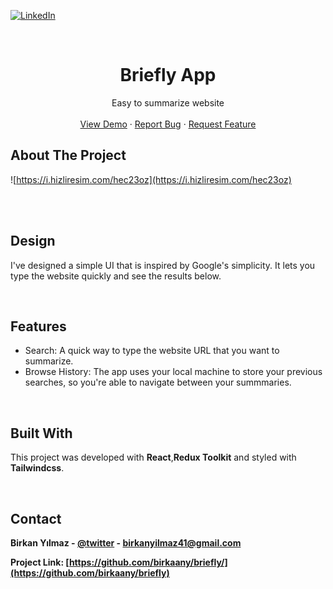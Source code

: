 <!-- Improved compatibility of back to top link: See: https://github.com/othneildrew/Best-README-Template/pull/73 -->

<a name="readme-top"></a>

<!--
*** Thanks for checking out the Best-README-Template. If you have a suggestion
*** that would make this better, please fork the repo and create a pull request
*** or simply open an issue with the tag "enhancement".
*** Don't forget to give the project a star!
*** Thanks again! Now go create something AMAZING! :D
-->

<!-- PROJECT SHIELDS -->
<!--
*** I'm using markdown "reference style" links for readability.
*** Reference links are enclosed in brackets [ ] instead of parentheses ( ).
*** See the bottom of this document for the declaration of the reference variables
*** for contributors-url, forks-url, etc. This is an optional, concise syntax you may use.
*** https://www.markdownguide.org/basic-syntax/#reference-style-links
-->

[![LinkedIn][linkedin-shield]][linkedin-url]

<!-- PROJECT LOGO -->
<br />
<div align="center">

  <h1 align="center">Briefly App</h1>

  <p align="center">
    Easy to summarize website
    <br />
    <br />
    <a href="https://briefly-delta.vercel.app/" target="_blank">View Demo</a>
    ·
    <a href="https://github.com/birkaany/briefly/issues">Report Bug</a>
    ·
    <a href="https://github.com/birkaany/briefly/issues">Request Feature</a>
  </p>
</div>

<!-- ABOUT THE PROJECT -->

## <strong>About The Project</strong>




![https://i.hizliresim.com/hec23oz](https://i.hizliresim.com/hec23oz)





<br/>

<br />

<!-- GETTING STARTED -->

## <strong>Design</strong>

I've designed a simple UI that is inspired by Google's simplicity. It lets you type the website quickly and see the results below.

<br/>

## <strong>Features</strong>

- Search: A quick way to type the website URL that you want to summarize.
- Browse History: The app uses your local machine to store your previous searches, so you're able to navigate between your summmaries.

<br/>

## <strong>Built With</strong>

This project was developed with <strong>React</strong>,<strong>Redux Toolkit</strong> and styled with <strong>Tailwindcss</strong>. 

<br/>
<!-- CONTACT -->

## <strong>Contact<strong>

Birkan Yılmaz - [@twitter](https://twitter.com/adimcikmis9a) - birkanyilmaz41@gmail.com

Project Link: [https://github.com/birkaany/briefly/](https://github.com/birkaany/briefly)

<!-- MARKDOWN LINKS & IMAGES -->
<!-- https://www.markdownguide.org/basic-syntax/#reference-style-links -->

[contributors-shield]: https://img.shields.io/github/contributors/othneildrew/Best-README-Template.svg?style=for-the-badge
[contributors-url]: https://github.com/othneildrew/Best-README-Template/graphs/contributors
[forks-shield]: https://img.shields.io/github/forks/othneildrew/Best-README-Template.svg?style=for-the-badge
[forks-url]: https://github.com/othneildrew/Best-README-Template/network/members
[stars-shield]: https://img.shields.io/github/stars/birkaany/blackjack?style=for-the-badge
[stars-url]: https://github.com/birkaany/food-order-page/stargazers
[issues-shield]: https://img.shields.io/github/stars/birkaany/blackjack?style=for-the-badge
[issues-url]: https://github.com/othneildrew/Best-README-Template/issues
[license-shield]: https://img.shields.io/github/license/othneildrew/Best-README-Template.svg?style=for-the-badge
[license-url]: https://github.com/othneildrew/Best-README-Template/blob/master/LICENSE.txt
[linkedin-shield]: https://img.shields.io/badge/-LinkedIn-black.svg?style=for-the-badge&logo=linkedin&colorB=555
[linkedin-url]: https://www.linkedin.com/in/birkan-yilmaz/
[product-screenshot]: images/screenshot.png
[next.js]: https://img.shields.io/badge/next.js-000000?style=for-the-badge&logo=nextdotjs&logoColor=white
[next-url]: https://nextjs.org/
[react.js]: https://img.shields.io/badge/React-20232A?style=for-the-badge&logo=react&logoColor=61DAFB
[react-url]: https://reactjs.org/
[vue.js]: https://img.shields.io/badge/Vue.js-35495E?style=for-the-badge&logo=vuedotjs&logoColor=4FC08D
[vue-url]: https://vuejs.org/
[angular.io]: https://img.shields.io/badge/Angular-DD0031?style=for-the-badge&logo=angular&logoColor=white
[angular-url]: https://angular.io/
[svelte.dev]: https://img.shields.io/badge/Svelte-4A4A55?style=for-the-badge&logo=svelte&logoColor=FF3E00
[svelte-url]: https://svelte.dev/
[laravel.com]: https://img.shields.io/badge/Laravel-FF2D20?style=for-the-badge&logo=laravel&logoColor=white
[laravel-url]: https://laravel.com
[bootstrap.com]: https://img.shields.io/badge/Bootstrap-563D7C?style=for-the-badge&logo=bootstrap&logoColor=white
[bootstrap-url]: https://getbootstrap.com
[jquery.com]: https://img.shields.io/badge/jQuery-0769AD?style=for-the-badge&logo=jquery&logoColor=white
[jquery-url]: https://jquery.com
